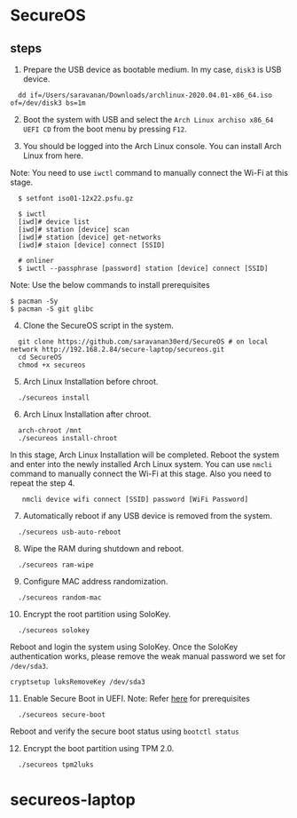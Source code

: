 # SecureOS

## steps

1. Prepare the USB device as bootable medium. In my case, `disk3` is USB device.
```
  dd if=/Users/saravanan/Downloads/archlinux-2020.04.01-x86_64.iso of=/dev/disk3 bs=1m
```

2. Boot the system with USB and select the `Arch Linux archiso x86_64 UEFI CD` from the boot menu
by pressing `F12`.

3. You should be logged into the Arch Linux console. You can install Arch Linux from here.

Note: You need to use `iwctl` command to manually connect the Wi-Fi at this stage.
```
  $ setfont iso01-12x22.psfu.gz
  
  $ iwctl
  [iwd]# device list
  [iwd]# station [device] scan
  [iwd]# station [device] get-networks
  [iwd]# staion [device] connect [SSID]

  # onliner
  $ iwctl --passphrase [password] station [device] connect [SSID]
```
Note: Use the below commands to install prerequisites
  ```
  $ pacman -Sy
  $ pacman -S git glibc
  ```
4. Clone the SecureOS script in the system.
```
  git clone https://github.com/saravanan30erd/SecureOS # on local network http://192.168.2.84/secure-laptop/secureos.git
  cd SecureOS
  chmod +x secureos
```

5. Arch Linux Installation before chroot.
```
  ./secureos install
```

6. Arch Linux Installation after chroot.
```
  arch-chroot /mnt
  ./secureos install-chroot
```

In this stage, Arch Linux Installation will be completed.
Reboot the system and enter into the newly installed Arch Linux system.
You can use `nmcli` command to manually connect the Wi-Fi at this stage.
Also you need to repeat the step 4.

```
   nmcli device wifi connect [SSID] password [WiFi Password]
```

7. Automatically reboot if any USB device is removed from the system.
```
  ./secureos usb-auto-reboot
```

8. Wipe the RAM during shutdown and reboot.
```
  ./secureos ram-wipe
```

9. Configure MAC address randomization.
```
  ./secureos random-mac
```

10. Encrypt the root partition using SoloKey.
```
  ./secureos solokey
```
Reboot and login the system using SoloKey.
Once the SoloKey authentication works, please remove the weak manual password we set for `/dev/sda3`.
```
cryptsetup luksRemoveKey /dev/sda3
```

11. Enable Secure Boot in UEFI.
Note: Refer [here](https://github.com/saravanan30erd/secureboot) for prerequisites
```
  ./secureos secure-boot
```
Reboot and verify the secure boot status using `bootctl status`

12. Encrypt the boot partition using TPM 2.0.
```
  ./secureos tpm2luks
```
# secureos-laptop
